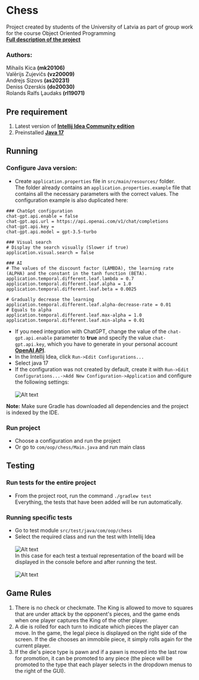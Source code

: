 # Chess

Project created by students of the University of Latvia as part of group work for the course Object Oriented Programming\
[**Full description of the project**](https://drive.google.com/file/d/1FopQNMVX-0RNTQN4JOqSnT_EA-zt5TBC/view?usp=sharing)

### Authors:

Mihails Kica **(mk20106)**\
Valērijs Zujevičs **(vz20009)**\
Andrejs Sizovs **(as20231)**\
Deniss Ozerskis **(do20030)**\
Rolands Ralfs Ļaudaks **(rl19071)**

## Pre requirement

1. Latest version of [**Intellij Idea Community edition**](https://www.jetbrains.com/idea/download/#section=windows)
2. Preinstalled [**Java 17**](https://www.oracle.com/java/technologies/javase/jdk17-archive-downloads.html)

## Running

### Configure Java version:

* Create ```application.properties``` file in ```src/main/resources/``` folder.\
  The folder already contains an ```application.properties.example``` file that contains all the necessary parameters
  with the correct values.
  The configuration example is also duplicated here:

```
### ChatGpt configuration
chat-gpt.api.enable = false
chat-gpt.api.url = https://api.openai.com/v1/chat/completions
chat-gpt.api.key = 
chat-gpt.api.model = gpt-3.5-turbo

### Visual search
# Display the search visually (Slower if true)
application.visual.search = false

### AI
# The values of the discount factor (LAMBDA), the learning rate (ALPHA) and the constant in the tanh function (BETA).
application.temporal.different.leaf.lambda = 0.7
application.temporal.different.leaf.alpha = 1.0
application.temporal.different.leaf.beta = 0.0025

# Gradually decrease the learning
application.temporal.different.leaf.alpha-decrease-rate = 0.01
# Equals to alpha
application.temporal.different.leaf.max-alpha = 1.0
application.temporal.different.leaf.min-alpha = 0.01
```

* If you need integration with ChatGPT, change the value of the ```chat-gpt.api.enable``` parameter to **true** and
  specify the value ```chat-gpt.api.key```, which you have to generate in your personal account [**OpenAI
  API**](https://platform.openai.com/account/api-keys).
* In the Intellij Idea, click ```Run->Edit Configurations...```
* Select java 17
* If the configuration was not created by default, create it with
  ```Run->Edit Configurations...->Add New Configuration->Application``` and configure the following settings:\
  \
  ![Alt text](screenshots/configuration.png "Configuration")

**Note:** Make sure Gradle has downloaded all dependencies and the project is indexed by the IDE.

### Run project

* Choose a configuration and run the project
* Or go to ```com/oop/chess/Main.java``` and run main class

## Testing

### Run tests for the entire project

* From the project root, run the command ```./gradlew test```\
  Everything, the tests that have been added will be run automatically.

### Running specific tests

* Go to test module ```src/test/java/com/oop/chess```
* Select the required class and run the test with Intellij Idea\
  \
  ![Alt text](screenshots/tests.png "Tests")
  \
  In this case for each test a textual representation of the board will be displayed in the console before and after
  running the test.\
  \
  ![Alt text](screenshots/testOutputExample.png "Test output example")

## Game Rules

1. There is no check or checkmate. The King is allowed to move to squares that are under attack by the opponent's pieces, and the game ends when one player captures the King of the other player.
2. A die is rolled for each turn to indicate which pieces the player can move. In the game, the legal piece is displayed on the right side of the screen. If the die chooses an immobile piece, it simply rolls again for the current player.
3. If the die's piece type is pawn and if a pawn is moved into the last row for promotion, it can be promoted to any piece (the piece will be promoted to the type that each player selects in the dropdown menus to the right of the GUI).
